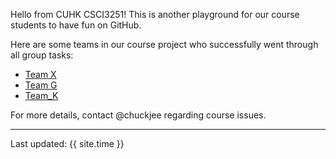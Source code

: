 Hello from CUHK CSCI3251! This is another playground for our course students to have fun on GitHub.

Here are some teams in our course project who successfully went through all group tasks:

*  [Team X](https://csci3251-2023.github.io/project-team-x/)
*  [Team G](https://csci3251-2023.github.io/project-team-g/)
*  [Team_K](https://csci3251-2023.github.io/project-team-k/)
  
For more details, contact @chuckjee regarding course issues.

---
Last updated: {{ site.time }}
